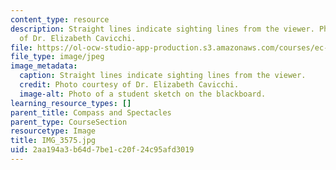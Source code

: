 ```yaml
---
content_type: resource
description: Straight lines indicate sighting lines from the viewer. Photo courtesy
  of Dr. Elizabeth Cavicchi.
file: https://ol-ocw-studio-app-production.s3.amazonaws.com/courses/ec-050-recreate-experiments-from-history-inform-the-future-from-the-past-galileo-january-iap-2010/2aa194a3b64d7be1c20f24c95afd3019_IMG_3575.jpg
file_type: image/jpeg
image_metadata:
  caption: Straight lines indicate sighting lines from the viewer.
  credit: Photo courtesy of Dr. Elizabeth Cavicchi.
  image-alt: Photo of a student sketch on the blackboard.
learning_resource_types: []
parent_title: Compass and Spectacles
parent_type: CourseSection
resourcetype: Image
title: IMG_3575.jpg
uid: 2aa194a3-b64d-7be1-c20f-24c95afd3019
---
```

